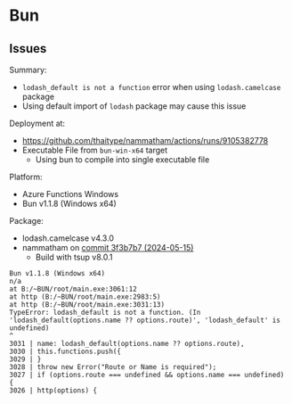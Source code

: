 # Bun

## Issues

Summary:
- `lodash_default is not a function` error when using `lodash.camelcase` package
- Using default import of `lodash` package may cause this issue

Deployment at:
- https://github.com/thaitype/nammatham/actions/runs/9105382778
- Executable File from `bun-win-x64` target
  - Using bun to compile into single executable file

Platform:

- Azure Functions Windows
- Bun v1.1.8 (Windows x64)

Package:

- lodash.camelcase v4.3.0
- nammatham on [commit 3f3b7b7 (2024-05-15)](https://github.com/thaitype/nammatham/commit/96ad8958c843553b0156d968b72e1d285c85041f)
  - Build with tsup v8.0.1

```
Bun v1.1.8 (Windows x64)
n/a
at B:/~BUN/root/main.exe:3061:12
at http (B:/~BUN/root/main.exe:2983:5)
at http (B:/~BUN/root/main.exe:3031:13)
TypeError: lodash_default is not a function. (In 'lodash_default(options.name ?? options.route)', 'lodash_default' is undefined)
^
3031 | name: lodash_default(options.name ?? options.route),
3030 | this.functions.push({
3029 | }
3028 | throw new Error("Route or Name is required");
3027 | if (options.route === undefined && options.name === undefined) {
3026 | http(options) {
```